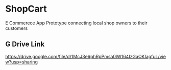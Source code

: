 # ShopCart

E Commerece App Prototype connecting local shop owners to their customers

## G Drive Link
https://drive.google.com/file/d/1McJ3e6phRpPmsa0lW164IzGaOKIagfuL/view?usp=sharing



